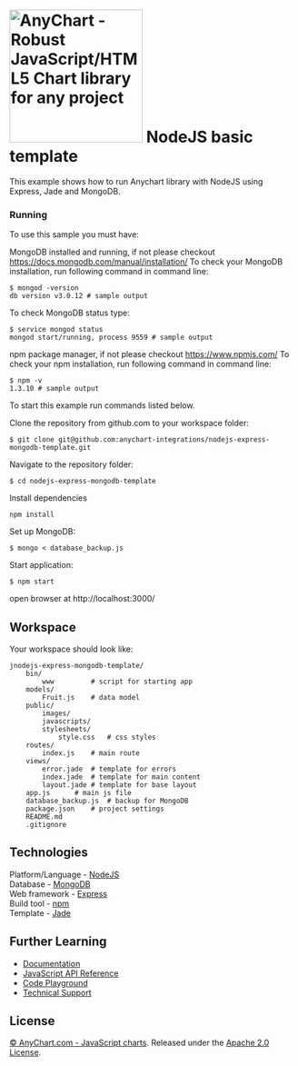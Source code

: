 [<img src="https://cdn.anychart.com/images/logo-transparent-segoe.png?2" width="234px" alt="AnyChart - Robust JavaScript/HTML5 Chart library for any project">](https://anychart.com)
NodeJS basic template
=========================

This example shows how to run Anychart library with NodeJS using Express, Jade and MongoDB.

### Running
To use this sample you must have:

MongoDB installed and running, if not please checkout https://docs.mongodb.com/manual/installation/
To check your MongoDB installation, run following command in command line:
```
$ mongod -version
db version v3.0.12 # sample output
```
To check MongoDB status type:
```
$ service mongod status
mongod start/running, process 9559 # sample output
```

npm package manager, if not please checkout https://www.npmjs.com/
To check your npm installation, run following command in command line:
```
$ npm -v
1.3.10 # sample output
```
To start this example run commands listed below.

Clone the repository from github.com to your workspace folder:

```
$ git clone git@github.com:anychart-integrations/nodejs-express-mongodb-template.git
```

Navigate to the repository folder:
```
$ cd nodejs-express-mongodb-template
```

Install dependencies
```
npm install
```

Set up MongoDB:
```
$ mongo < database_backup.js
```

Start application:
```
$ npm start
```

open browser at http://localhost:3000/


## Workspace
Your workspace should look like:
```
jnodejs-express-mongodb-template/
    bin/
        www         # script for starting app
    models/
        Fruit.js    # data model
    public/
        images/
        javascripts/
        stylesheets/
            style.css   # css styles
    routes/
        index.js    # main route
    views/
        error.jade  # template for errors
        index.jade  # template for main content
        layout.jade # template for base layout
    app.js      # main js file
    database_backup.js  # backup for MongoDB
    package.json    # project settings
    README.md
    .gitignore
```

## Technologies
Platform/Language - [NodeJS](https://nodejs.org/en/)<br />
Database - [MongoDB](https://www.mongodb.com/)<br />
Web framework - [Express](http://expressjs.com/)<br />
Build tool - [npm](https://www.npmjs.com/)<br />
Template - [Jade](https://naltatis.github.io/jade-syntax-docs/)<br />

## Further Learning
* [Documentation](https://docs.anychart.com)
* [JavaScript API Reference](https://api.anychart.com)
* [Code Playground](https://playground.anychart.com)
* [Technical Support](https://anychart.com/support)

## License
[© AnyChart.com - JavaScript charts](http://www.anychart.com). Released under the [Apache 2.0 License](https://github.com/anychart-integrations/nodejs-express-mongodb-template/blob/master/LICENSE).
